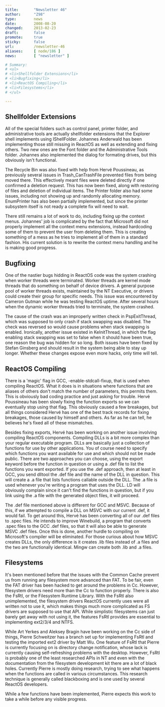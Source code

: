 ```yaml
---
title:       "Newsletter 46"
author:      "Z98"
type:        news
date:        2008-08-20
changed:     2013-02-23
draft:       false
promote:     true
sticky:      false
url:         /newsletter-46
aliases:     [ node/186 ]
news:        [ "newsletter" ]

# Summary:
# <ul>
# <li>Shellfolder Extensions</li>
# <li>Bugfixing</li>
# <li>ReactOS Compiling</li>
# <li>Filesystems</li>
# </ul>

---
```

<h2>Shellfolder Extensions</h2>
<p>
All of the special folders such as control panel, printer folder, and administrative tools are actually shellfolder extensions that the Explorer shell implements using IShellFolder.  Johannes Anderwald has been implementing those still missing in ReactOS as well as extending and fixing others.  Two new ones are the Font folder and the Administrative Tools folder.  Johannes also implemented the dialog for formating drives, but this obviously isn&#39;t functional.
</p>
<p>
The Recycle Bin was also fixed with help from Herv&eacute; Poussineau, as previously several issues in Trash_CanTrashFile prevented files from being moved there.  This effectively meant files were deleted directly if one confirmed a deletion request.  This has now been fixed, along with restoring of files and deletion of individual items.  The Printer folder also had some issues, including not showing up and randomly allocating memory.  EnumPrinter has also been partially implemented, but since the printer subsystem itself is not ready a complete fix will need to wait.
</p>
<p>
There still remains a lot of work to do, including fixing up the context menus.  Johannes&#39; job is complicated by the fact that Microsoft did not properly implement all the context menu extensions, instead hardcoding some of them to prevent the user from deleting them.  This is creating something of a mess as he tries to implement all of them in a standard fashion.  His current solution is to rewrite the context menu handling and he is making good progress.
</p>
<h2>Bugfixing</h2>
<p>
One of the nastier bugs hidding in ReactOS code was the system crashing when worker threads were terminated.  Worker threads are kernel mode threads that do something on behalf of device drivers.  A general purpose pool of worker threads exists, maintained by the NT Executive, or drivers could create their group for specific needs.  This issue was encountered by Cameron Gutman while he was testing ReactOS uptime.  After several hours when the dynamic worker threads tried to terminate, the system crashed.
</p>
<p>
The cause of the crash was an improperly written check in PspExitThread, which was supposed to only crash if stack swapping was disabled.  The check was reversed so would cause problems when stack swapping is enabled.  Ironically, another issue existed in KeInitThread, in which the flag enabling stack swapping was set to false when it should have been true, one reason the bug was hidden for so long.  Both issues have been fixed by Stefan Ginsberg and should result in the system being able to stay up longer.  Whether these changes expose even more hacks, only time will tell.
</p>
<h2>ReactOS Compiling</h2>
<p>
There is a &#39;magic&#39; flag in GCC, -enable-stdcall-fixup, that is used when compiling ReactOS.  What it does is in situations where functions that are aliases of others don&#39;t match the number of parameters, this permits them.  This is obviously bad coding practice and just asking for trouble.  Herv&eacute; Poussineau has been slowly fixing the function exports so we can eventually stop using that flag.  This obviously caused a few breakages, but all things considered Herv&eacute; has one of the best track records for fixing breakages, those caused by himself and others.  As far as he can tell, he believes he&#39;s fixed all of these mismatches.
</p>
<p>
Besides fixing exports, Herv&eacute; has been working on another issue involving compiling ReactOS components.  Compiling DLLs is a bit more complex than your regular executable program.  DLLs are basically just a collection of functions for use by other applications.  You of course need to specify which functions you want available for use and which should not be made public.  There are two approaches you can choose, using the export keyword before the function in question or using a .def file to list the functions you want exported.  If you use the .def approach, then at least in GCC, you send dlltool the .def file and the name of the DLL in question.  This will create a .a file that lists functions callable outside the DLL.  The .a file is used whenever you&#39;re writing a program that uses the DLL.  LD will obviously complain since it can&#39;t find the functions in question, but if you link using the .a file with the generated object files, it will proceed.
</p>
<p>
The .def file mentioned above is different for GCC and MSVC.  Because of this, if we attempted to compile a DLL on MSVC with our current .def, it would fail.  To get around this, Herv&eacute; has been converting all of our .def files to .spec files.  He intends to improve Winebuild, a program that converts .spec files to the GCC .def files, so that it will also be able to generate MSVC .def files.  Once this is done, another hurdle to compiling on Microsoft&#39;s compiler will be eliminated.  For those curious about how MSVC creates DLLs, the only difference is it creates .lib files instead of .a files and the two are functionally identical.  Mingw can create both .lib and .a files.
</p>
<h2>Filesystems</h2>
<p>
It&#39;s been mentioned before that the issues with the Common Cache prevent us from running any filesystem more advanced than FAT.  To be fair, even the FAT driver has been hacked to get around the problems in Cc.  However, filesystem drivers need more than the Cc to function properly.  There is also the FsRtl, or the Filesystem Runtime Library.  With the FsRtl also unimplemented, the filesystem drivers ReactOS currently uses were all written not to use it, which makes things much more complicated as FS drivers are supposed to use that API.  While simplistic filesystems can just barely get away with not using it, the features FsRtl provides are essential to implementing ext2/3/4 and NTFS.
</p>
<p>
While Art Yerkes and Aleksey Bragin have been working on the Cc side of things, Pierre Schweitzer has a branch set up for implementing FsRtl and testing the imported ext2 driver by Matt Wu.  One feature of FsRtl that Pierre is currently focusing on is directory change notification, whose lack is currently causing self-refreshing problems with the desktop.  However, FsRtl is probably one of the least researched APIs in NT and even with the documentation from the filesystem development kit there are a lot of black holes.  Currently Pierre is mostly doing research, trying to see what happens when the functions are called in various circumstances.  This research technique is generally called blackboxing and is one used by several ReactOS developers.
</p>
<p>
While a few functions have been implemented, Pierre expects this work to take a while before any visible progress.
</p>

